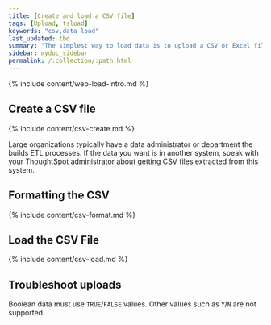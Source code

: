 ```yaml
---
title: [Create and load a CSV file]
tags: [Upload, tsload]
keywords: "csv,data load"
last_updated: tbd
summary: "The simplest way to load data is to upload a CSV or Excel file from the ThoughtSpot Web interface. "
sidebar: mydoc_sidebar
permalink: /:collection/:path.html
---
```


{% include content/web-load-intro.md %}

## Create a CSV file

{% include content/csv-create.md %}

Large organizations typically have a data administrator or department the builds ETL processes. If the data you want is in another system, speak with your ThoughtSpot administrator about getting CSV files extracted from this system.

## Formatting the CSV

{% include content/csv-format.md %}

## Load the CSV File

{% include content/csv-load.md %}

## Troubleshoot uploads

Boolean data must use `TRUE`/`FALSE` values. Other values such as `Y`/`N` are not supported.
